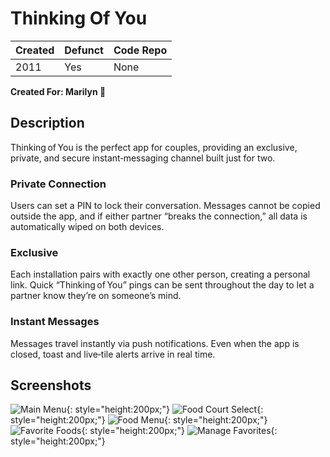 # Thinking Of You

| Created | Defunct | Code Repo |
| ------- | ------- | --------- |
| 2011    | Yes      | None |

**Created For: Marilyn 🥰**

## Description

Thinking of You is the perfect app for couples, providing an exclusive, private, and secure instant‑messaging channel built just for two.

### Private Connection
Users can set a PIN to lock their conversation. Messages cannot be copied outside the app, and if either partner “breaks the connection,” all data is automatically wiped on both devices.

### Exclusive
Each installation pairs with exactly one other person, creating a personal link. Quick “Thinking of You” pings can be sent throughout the day to let a partner know they’re on someone’s mind.

### Instant Messages
Messages travel instantly via push notifications. Even when the app is closed, toast and live‑tile alerts arrive in real time.


## Screenshots

![Main Menu](./assets/thinking-of-you/1.png){: style="height:200px;"}
![Food Court Select](./assets/thinking-of-you/2.png){: style="height:200px;"}
![Food Menu](./assets/thinking-of-you/3.png){: style="height:200px;"}
![Favorite Foods](./assets/thinking-of-you/4.png){: style="height:200px;"}
![Manage Favorites](./assets/thinking-of-you/5.png){: style="height:200px;"}
